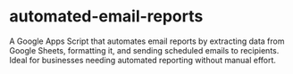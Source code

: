 # automated-email-reports
A Google Apps Script that automates email reports by extracting data from Google Sheets, formatting it, and sending scheduled emails to recipients. Ideal for businesses needing automated reporting without manual effort.
